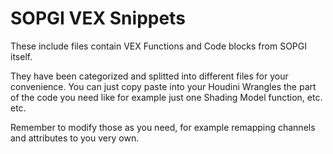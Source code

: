 # SOPGI VEX Snippets
These include files contain VEX Functions and Code blocks from SOPGI itself.

They have been categorized and splitted into different files for your convenience.
You can just copy paste into your Houdini Wrangles the part of the code you need
like for example just one Shading Model function, etc. etc.

Remember to modify those as you need,
for example remapping channels and attributes to you very own.

